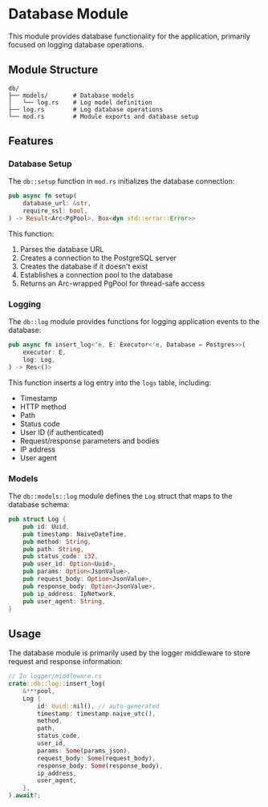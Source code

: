# Database Module

This module provides database functionality for the application, primarily focused on logging database operations.

## Module Structure

```
db/
├── models/       # Database models
│   └── log.rs    # Log model definition
├── log.rs        # Log database operations
└── mod.rs        # Module exports and database setup
```

## Features

### Database Setup

The `db::setup` function in `mod.rs` initializes the database connection:

```rust
pub async fn setup(
    database_url: &str,
    require_ssl: bool,
) -> Result<Arc<PgPool>, Box<dyn std::error::Error>>
```

This function:
1. Parses the database URL
2. Creates a connection to the PostgreSQL server
3. Creates the database if it doesn't exist
4. Establishes a connection pool to the database
5. Returns an Arc-wrapped PgPool for thread-safe access

### Logging

The `db::log` module provides functions for logging application events to the database:

```rust
pub async fn insert_log<'e, E: Executor<'e, Database = Postgres>>(
    executor: E,
    log: Log,
) -> Res<()>
```

This function inserts a log entry into the `logs` table, including:
- Timestamp
- HTTP method
- Path
- Status code
- User ID (if authenticated)
- Request/response parameters and bodies
- IP address
- User agent

### Models

The `db::models::log` module defines the `Log` struct that maps to the database schema:

```rust
pub struct Log {
    pub id: Uuid,
    pub timestamp: NaiveDateTime,
    pub method: String,
    pub path: String,
    pub status_code: i32,
    pub user_id: Option<Uuid>,
    pub params: Option<JsonValue>,
    pub request_body: Option<JsonValue>,
    pub response_body: Option<JsonValue>,
    pub ip_address: IpNetwork,
    pub user_agent: String,
}
```

## Usage

The database module is primarily used by the logger middleware to store request and response information:

```rust
// In logger/middleware.rs
crate::db::log::insert_log(
    &***pool,
    Log {
        id: Uuid::nil(), // auto-generated
        timestamp: timestamp.naive_utc(),
        method,
        path,
        status_code,
        user_id,
        params: Some(params_json),
        request_body: Some(request_body),
        response_body: Some(response_body),
        ip_address,
        user_agent,
    },
).await?;
```
